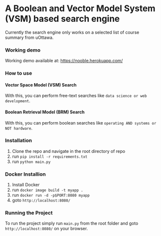 # A Boolean and Vector Model System (VSM) based search engine

Currently the search engine only works on a selected list of course summary from uOttawa.

### Working demo

Working demo available at: https://nooble.herokuapp.com/

### How to use

#### Vector Space Model (VSM) Search

With this, you can perform free-text searches like `data science or web development`.

#### Boolean Retrieval Model (BRM) Search

With this, you can perform boolean searches like `operating AND systems or NOT hardware`.

### Installation

1. Clone the repo and navigate in the root directory of repo
2. run `pip install -r requirements.txt`
3. run `python main.py`

### Docker Installion

1. Install Docker
2. run `docker image build -t myapp .`
3. run `docker run -d -p$PORT:8080 myapp`
4. goto `http://localhost:8080/`

### Running the Project

To run the project simply run `main.py` from the root folder and goto `http://localhost:8080/` on your browser.
